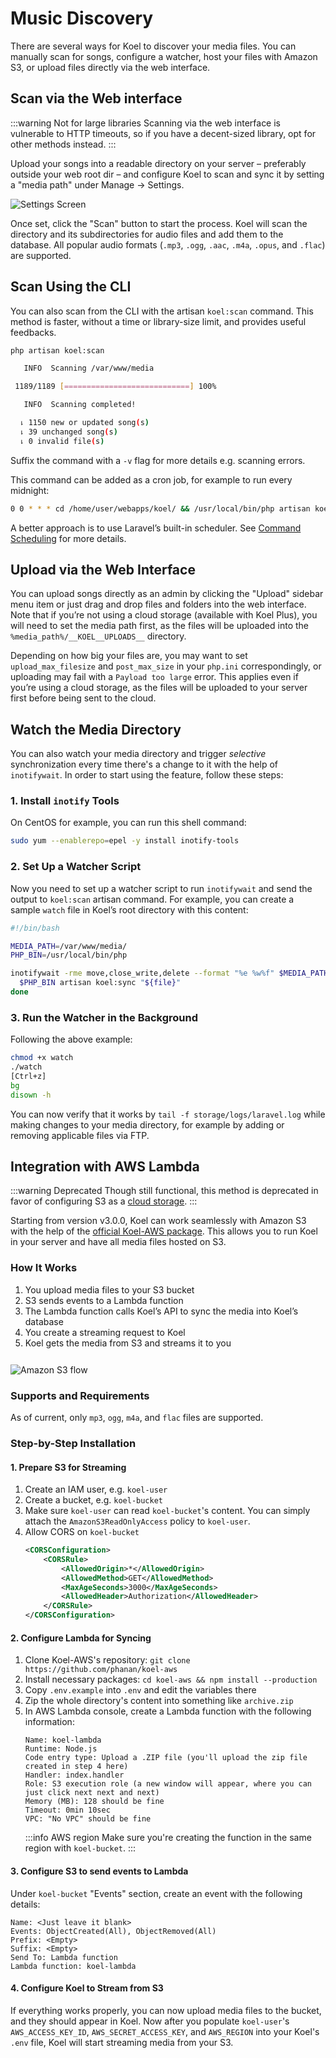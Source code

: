 # Music Discovery

There are several ways for Koel to discover your media files. 
You can manually scan for songs, configure a watcher, host your files with Amazon S3, or upload files directly via the web interface.

## Scan via the Web interface

:::warning Not for large libraries
Scanning via the web interface is vulnerable to HTTP timeouts, so if you have a decent-sized library, opt for other methods instead.
:::

Upload your songs into a readable directory on your server – preferably outside your web root dir – and configure Koel to scan and sync it by setting a "media path" under Manage → Settings.

![Settings Screen](../assets/img/settings.webp)

Once set, click the "Scan" button to start the process. Koel will scan the directory and its subdirectories for audio files and add them to the database.
All popular audio formats (`.mp3`, `.ogg`, `.aac`, `.m4a`, `.opus`, and `.flac`) are supported.

## Scan Using the CLI

You can also scan from the CLI with the artisan `koel:scan` command. This method is faster, without a time or library-size limit, and provides useful feedbacks.

```bash
php artisan koel:scan

   INFO  Scanning /var/www/media

 1189/1189 [============================] 100%

   INFO  Scanning completed!

  ⇂ 1150 new or updated song(s)
  ⇂ 39 unchanged song(s)
  ⇂ 0 invalid file(s)
```

Suffix the command with a `-v` flag for more details e.g. scanning errors.

This command can be added as a cron job, for example to run every midnight:

```bash
0 0 * * * cd /home/user/webapps/koel/ && /usr/local/bin/php artisan koel:scan >/dev/null 2>&1
```

A better approach is to use Laravel’s built-in scheduler. See [Command Scheduling](../cli-commands#command-scheduling) for more details.

## Upload via the Web Interface
You can upload songs directly as an admin by clicking the "Upload" sidebar menu item or just drag and drop files and folders into the web interface.
Note that if you’re not using a cloud storage (available with Koel Plus), you will need to set the media path first, 
as the files will be uploaded into the `%media_path%/__KOEL__UPLOADS__` directory.

Depending on how big your files are, you may want to set `upload_max_filesize` and `post_max_size` in your `php.ini` correspondingly, or uploading may fail with a `Payload too large` error.
This applies even if you’re using a cloud storage, as the files will be uploaded to your server first before being sent to the cloud.

## Watch the Media Directory

You can also watch your media directory and trigger _selective_ synchronization every time there's a change to it with the help of `inotifywait`.
In order to start using the feature, follow these steps:

### 1. Install `inotify` Tools

On CentOS for example, you can run this shell command:

``` bash
sudo yum --enablerepo=epel -y install inotify-tools
```
### 2. Set Up a Watcher Script

Now you need to set up a watcher script to run `inotifywait` and send the output to `koel:scan` artisan command. For example, you can create a sample `watch` file in Koel’s root directory with this content:

``` bash
#!/bin/bash

MEDIA_PATH=/var/www/media/
PHP_BIN=/usr/local/bin/php

inotifywait -rme move,close_write,delete --format "%e %w%f" $MEDIA_PATH | while read file; do
  $PHP_BIN artisan koel:sync "${file}"
done
```
### 3. Run the Watcher in the Background

Following the above example:

``` bash
chmod +x watch
./watch
[Ctrl+z]
bg
disown -h
```

You can now verify that it works by `tail -f storage/logs/laravel.log` while making changes to your media directory, for example by adding or removing applicable files via FTP.

## Integration with AWS Lambda

:::warning Deprecated
Though still functional, this method is deprecated in favor of configuring S3 as a [cloud storage](../plus/storage-support).
:::

Starting from version v3.0.0, Koel can work seamlessly with Amazon S3 with the help of the [official Koel-AWS package](https://github.com/koel/koel-aws). This allows you to run Koel in your server and have all media files hosted on S3.

### How It Works

1. You upload media files to your S3 bucket
2. S3 sends events to a Lambda function
3. The Lambda function calls Koel’s API to sync the media into Koel’s database
4. You create a streaming request to Koel
5. Koel gets the media from S3 and streams it to you

<div style="height: 12px"></div>

<img loading="lazy" class="border-0" src="../assets/img/s3-flow.svg" alt="Amazon S3 flow" />

### Supports and Requirements

As of current, only `mp3`, `ogg`, `m4a`, and `flac` files are supported. 

### Step-by-Step Installation

#### 1. Prepare S3 for Streaming

  1. Create an IAM user, e.g. `koel-user`
  2. Create a bucket, e.g. `koel-bucket`
  3. Make sure `koel-user` can read `koel-bucket`'s  content. You can simply attach the `AmazonS3ReadOnlyAccess` policy to `koel-user`.
  4. Allow CORS on `koel-bucket`
      ```xml
      <CORSConfiguration>
          <CORSRule>
              <AllowedOrigin>*</AllowedOrigin>
              <AllowedMethod>GET</AllowedMethod>
              <MaxAgeSeconds>3000</MaxAgeSeconds>
              <AllowedHeader>Authorization</AllowedHeader>
          </CORSRule>
      </CORSConfiguration>
      ```

#### 2. Configure Lambda for Syncing

1. Clone Koel-AWS's repository: `git clone https://github.com/phanan/koel-aws`
2. Install necessary packages: `cd koel-aws && npm install --production`
3. Copy `.env.example` into `.env` and edit the variables there
4. Zip the whole directory's content into something like `archive.zip`
5. In AWS Lambda console, create a Lambda function with the following information:
    ```
    Name: koel-lambda
    Runtime: Node.js
    Code entry type: Upload a .ZIP file (you'll upload the zip file created in step 4 here)
    Handler: index.handler
    Role: S3 execution role (a new window will appear, where you can just click next next and next)
    Memory (MB): 128 should be fine
    Timeout: 0min 10sec
    VPC: "No VPC" should be fine
    ```
    :::info AWS region
    Make sure you're creating the function in the same region with `koel-bucket`.
    :::

#### 3. Configure S3 to send events to Lambda

Under `koel-bucket` "Events" section, create an event with the following details:

```
Name: <Just leave it blank>
Events: ObjectCreated(All), ObjectRemoved(All)
Prefix: <Empty>
Suffix: <Empty>
Send To: Lambda function
Lambda function: koel-lambda
```

#### 4. Configure Koel to Stream from S3

If everything works properly, you can now upload media files to the bucket, and they should appear in Koel. Now after you populate `koel-user`'s `AWS_ACCESS_KEY_ID`, `AWS_SECRET_ACCESS_KEY`, and `AWS_REGION` into your Koel's `.env` file, Koel will start streaming media from your S3.

